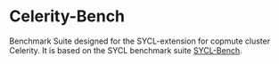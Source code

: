 # Celerity-Bench
Benchmark Suite designed for the SYCL-extension for copmute cluster Celerity. It is based on the SYCL benchmark suite [SYCL-Bench](https://github.com/bcosenza/sycl-bench).

